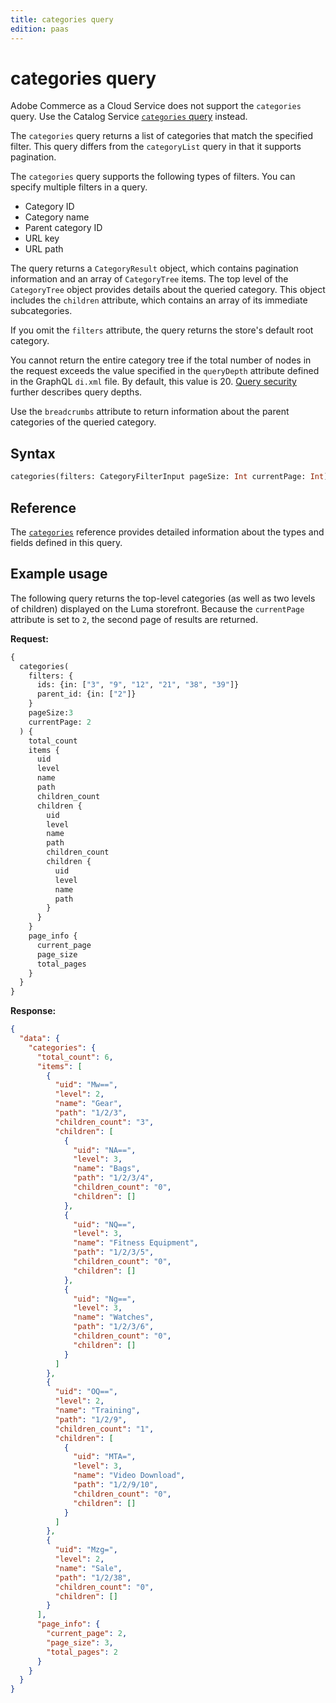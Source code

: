 ```yaml
---
title: categories query
edition: paas
---
```


# categories query

<InlineAlert variant="important" slots="text" />

Adobe Commerce as a Cloud Service does not support the `categories` query. Use the Catalog Service [`categories` query](https://developer.adobe.com/commerce/services/graphql/catalog-service/categories/) instead.

The `categories` query returns a list of categories that match the specified filter. This query differs from the `categoryList` query in that it supports pagination.

The `categories` query supports the following types of filters. You can specify multiple filters in a query.

-  Category ID
-  Category name
-  Parent category ID
-  URL key
-  URL path

The query returns a `CategoryResult` object, which contains pagination information and an array of `CategoryTree` items. The top level of the `CategoryTree` object provides details about the queried category. This object includes the `children` attribute, which contains an array of its immediate subcategories.

If you omit the `filters` attribute, the query returns the store's default root category.

<InlineAlert variant="info" slots="text" />

You cannot return the entire category tree if the total number of nodes in the request exceeds the value specified in the `queryDepth` attribute defined in the GraphQL `di.xml` file. By default, this value is 20. [Query security](../../../usage/security-configuration.md) further describes query depths.

Use the `breadcrumbs` attribute to return information about the parent categories of the queried category.

## Syntax

```graphql
categories(filters: CategoryFilterInput pageSize: Int currentPage: Int): CategoryResult
```

## Reference

The [`categories`](https://developer.adobe.com/commerce/webapi/graphql-api/index.html#query-categories) reference provides detailed information about the types and fields defined in this query.

## Example usage

The following query returns the top-level categories (as well as two levels of children) displayed on the Luma storefront. Because the `currentPage` attribute is set to `2`, the second page of results are returned.

**Request:**

```graphql
{
  categories(
    filters: {
      ids: {in: ["3", "9", "12", "21", "38", "39"]}
      parent_id: {in: ["2"]}
    }
    pageSize:3
    currentPage: 2
  ) {
    total_count
    items {
      uid
      level
      name
      path
      children_count
      children {
        uid
        level
        name
        path
        children_count
        children {
          uid
          level
          name
          path
        }
      }
    }
    page_info {
      current_page
      page_size
      total_pages
    }
  }
}
```

**Response:**

```json
{
  "data": {
    "categories": {
      "total_count": 6,
      "items": [
        {
          "uid": "Mw==",
          "level": 2,
          "name": "Gear",
          "path": "1/2/3",
          "children_count": "3",
          "children": [
            {
              "uid": "NA==",
              "level": 3,
              "name": "Bags",
              "path": "1/2/3/4",
              "children_count": "0",
              "children": []
            },
            {
              "uid": "NQ==",
              "level": 3,
              "name": "Fitness Equipment",
              "path": "1/2/3/5",
              "children_count": "0",
              "children": []
            },
            {
              "uid": "Ng==",
              "level": 3,
              "name": "Watches",
              "path": "1/2/3/6",
              "children_count": "0",
              "children": []
            }
          ]
        },
        {
          "uid": "OQ==",
          "level": 2,
          "name": "Training",
          "path": "1/2/9",
          "children_count": "1",
          "children": [
            {
              "uid": "MTA=",
              "level": 3,
              "name": "Video Download",
              "path": "1/2/9/10",
              "children_count": "0",
              "children": []
            }
          ]
        },
        {
          "uid": "Mzg=",
          "level": 2,
          "name": "Sale",
          "path": "1/2/38",
          "children_count": "0",
          "children": []
        }
      ],
      "page_info": {
        "current_page": 2,
        "page_size": 3,
        "total_pages": 2
      }
    }
  }
}
```

